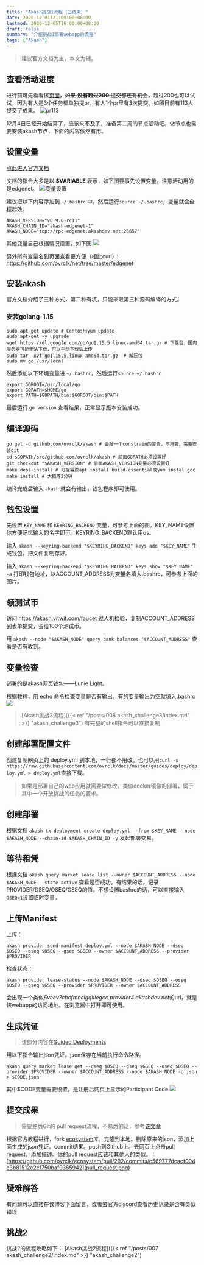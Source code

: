 ```yaml
---
title: "Akash挑战1流程（已结束）"
date: 2020-12-01T21:00:00+08:00
lastmod: 2020-12-05T16:00:00+08:00
draft: false
summary: "介绍挑战1部署webapp的流程"
tags: ["Akash"]
---
```

> 建议官方文档为主，本文为辅。

## 查看活动进度
进行前可先看看该[页面](https://github.com/ovrclk/ecosystem/pulls?page=3&q=is%3Apr+is%3Aopen)，~~如果 **没有超过200** 提交都还有机会~~，超过200也可以试试，因为有人是3个任务都单独提pr，有人1个pr里有3次提交。如图目前有113人提交了成果。
![pr113](pr113.png)

12月4日已经开始结算了，应该来不及了，准备第二周的节点活动吧。做节点也需要安装akash节点，下面的内容依然有用。

## 设置变量
[点此进入官方文档](https://docs.akash.network/guides/version)

文档的指令大多是以 **$VARIABLE** 表示，如下图要事先设置变量。注意活动用的是edgenet。
![变量设置](variables.png)

建议把以下内容添加到 `~/.bashrc` 中，然后运行`source ~/.bashrc`，变量就会全程起效。

```
AKASH_VERSION="v0.9.0-rc11"
AKASH_CHAIN_ID="akash-edgenet-1"
AKASH_NODE="tcp://rpc-edgenet.akashdev.net:26657"
```

其他变量自己根据情况设置，如下图
![](bashrc.png)

另外所有变量名到页面查看更方便（相比curl）：https://github.com/ovrclk/net/tree/master/edgenet

## 安装akash
官方文档介绍了三种方式，第二种有坑，只能采取第三种源码编译的方式。

### 安装golang-1.15
```
sudo apt-get update # Centos用yum update
sudo apt-get -y upgrade
wget https://dl.google.com/go/go1.15.5.linux-amd64.tar.gz # 下载包，国内服务器可能无法下载，可以手动下载后上传
sudo tar -xvf go1.15.5.linux-amd64.tar.gz  # 解压包
sudo mv go /usr/local
```

然后添加以下环境变量进 `~/.bashrc`，然后运行`source ~/.bashrc`
```
export GOROOT=/usr/local/go
export GOPATH=$HOME/go
export PATH=$GOPATH/bin:$GOROOT/bin:$PATH
```
最后运行 `go version` 查看结果，正常显示版本安装成功。

## 编译源码
```
go get -d github.com/ovrclk/akash # 会报一个constrain的警告，不用管。需要安装git
cd $GOPATH/src/github.com/ovrclk/akash # 前面GOPATH必须设置好
git checkout "$AKASH_VERSION" # 前面AKASH_VERSION变量必须设置好
make deps-install # 可能需要apt install build-essential或yum instal gcc
make install # 大概等2分钟
```
编译完成后输入 `akash` 就会有输出，钱包程序即可使用。

## 钱包设置

先设置 `KEY_NAME` 和 `KEYRING_BACKEND` 变量，可参考上面的图。KEY_NAME设置你方便记忆输入的名字即可。KEYRING_BACKEND默认用os。

输入 `akash --keyring-backend "$KEYRING_BACKEND" keys add "$KEY_NAME"` 生成钱包，把文件复制存好。

输入 `akash --keyring-backend "$KEYRING_BACKEND" keys show "$KEY_NAME" -a` 打印钱包地址，以ACCOUNT_ADDRESS为变量名填入.bashrc，可参考上面的图片。

## 领测试币

访问 https://akash.vitwit.com/faucet
过人机检验，复制ACCOUNT_ADDRESS到表单提交，会给100个测试币。

用 `akash --node "$AKASH_NODE" query bank balances "$ACCOUNT_ADDRESS"` 查看是否有收到。

## 变量检查

部署的是akash网页钱包——Lunie Light。

根据教程，用 echo 命令检查变量是否有输出。有的变量输出为空就填入.bashrc
![](./variable2.png)

> [Akash挑战3流程]({{< ref "/posts/008 akash_challenge3/index.md" >}} "akash_challenge3") 有完整的shell指令可以直接复制

## 创建部署配置文件
创建复制网页上的 deploy.yml 到本地，一行都不用改。也可以用`curl -s https://raw.githubusercontent.com/ovrclk/docs/master/guides/deploy/deploy.yml > deploy.yml`直接下载。
> 如果是部署自己的web应用就需要做修改，类似docker镜像的部署，属于其中一个开放挑战的任务的要求。

## 创建部署
根据文档 `akash tx deployment create deploy.yml --from $KEY_NAME --node $AKASH_NODE --chain-id $AKASH_CHAIN_ID -y` 发起部署交易。

## 等待租凭
根据文档 `akash query market lease list --owner $ACCOUNT_ADDRESS --node $AKASH_NODE --state active` 查看是否成功。有结果的话，记录PROVIDER/DSEQ/OSEQ/GSEQ的值。不想设置bashrc的话，可以直接输入`GSEQ=1`设置临时变量。

## 上传Manifest

上传：

`akash provider send-manifest deploy.yml --node $AKASH_NODE --dseq $DSEQ --oseq $OSEQ --gseq $GSEQ --owner $ACCOUNT_ADDRESS --provider $PROVIDER`

检查状态：

`akash provider lease-status --node $AKASH_NODE --dseq $DSEQ --oseq $OSEQ --gseq $GSEQ --provider $PROVIDER --owner $ACCOUNT_ADDRESS`


会出现一个类似*6veev7chcfmnclgqklegcc.provider4.akashdev.net*的url，就是该webapp的访问地址。在浏览器中打开即可使用。

## 生成凭证

> 该部分内容在[Guided Deployments](https://docs.akash.network/testnet-challenges/testnet-challenges/guided-deployments#challenge-1-week-1)

用以下指令输出json凭证。json保存在当前执行命令路径。

`akash query market lease get --dseq $DSEQ --gseq $GSEQ --oseq $OSEQ --provider $PROVIDER --owner $ACCOUNT_ADDRESS --node $AKASH_NODE -o json > $CODE.json`

其中$CODE变量需要设置。是注册后网页上显示的Participant Code
![](code.png)

## 提交成果

> 需要熟悉Git的 pull request流程，不熟悉的话，参考[该文章](https://chinese.freecodecamp.org/news/how-to-make-your-first-pull-request-on-github/)

根据官方教程进行，fork [ecosystem](https://github.com/ovrclk/ecosystem)库。克隆到本地。删除原来的json，添加上面生成的json凭证。commit结果。push到Github上。去网页上点击pull request，添加描述。你的pull request应该和其他人的类似。
![https://github.com/ovrclk/ecosystem/pull/292/commits/c569777dcacf004c3b81512e2c1750baf9365942](pull_request.png)

## 疑难解答
有问题可以直接在该博客下面留言，或者去官方discord查看历史记录是否有类似错误

## 挑战2
挑战2的流程攻略如下：
[Akash挑战2流程]({{< ref "/posts/007 akash_challenge2/index.md" >}} "akash_challenge2") 